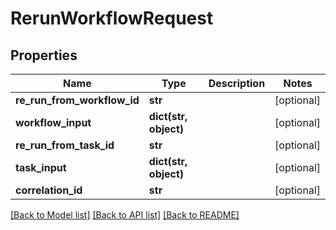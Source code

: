 # RerunWorkflowRequest

## Properties
Name | Type | Description | Notes
------------ | ------------- | ------------- | -------------
**re_run_from_workflow_id** | **str** |  | [optional] 
**workflow_input** | **dict(str, object)** |  | [optional] 
**re_run_from_task_id** | **str** |  | [optional] 
**task_input** | **dict(str, object)** |  | [optional] 
**correlation_id** | **str** |  | [optional] 

[[Back to Model list]](../README.md#documentation-for-models) [[Back to API list]](../README.md#documentation-for-api-endpoints) [[Back to README]](../README.md)


